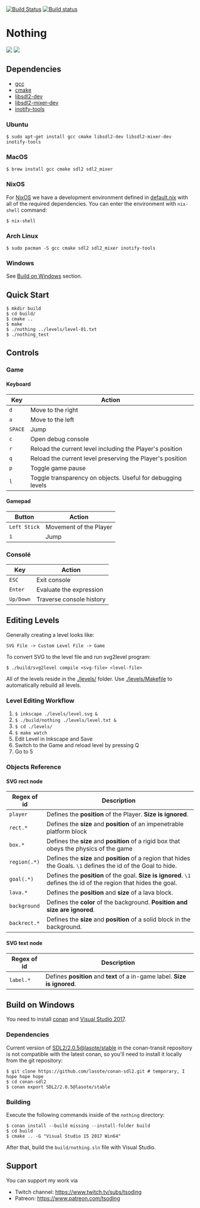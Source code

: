 [![Build Status](https://travis-ci.org/tsoding/nothing.svg?branch=master)](https://travis-ci.org/tsoding/nothing)
[![Build status](https://ci.appveyor.com/api/projects/status/gxfgojq4ko98e0g0/branch/master?svg=true)](https://ci.appveyor.com/project/rexim/nothing/branch/master)

# Nothing

![](https://i.imgur.com/7mECYKU.gif)
![](https://i.imgur.com/ABcJqB5.gif)

## Dependencies

- [gcc]
- [cmake]
- [libsdl2-dev]
- [libsdl2-mixer-dev]
- [inotify-tools]

### Ubuntu

```console
$ sudo apt-get install gcc cmake libsdl2-dev libsdl2-mixer-dev inotify-tools
```

### MacOS

```console
$ brew install gcc cmake sdl2 sdl2_mixer
```

### NixOS

For [NixOS] we have a development environment defined in [default.nix]
with all of the required dependencies. You can enter the environment
with `nix-shell` command:

```console
$ nix-shell
```

### Arch Linux

```console
$ sudo pacman -S gcc cmake sdl2 sdl2_mixer inotify-tools
```

### Windows

See [Build on Windows][build-on-windows] section.

## Quick Start

```console
$ mkdir build
$ cd build/
$ cmake ..
$ make
$ ./nothing ../levels/level-01.txt
$ ./nothing_test
```

## Controls

### Game

#### Keyboard

| Key     | Action                                                      |
|---------|-------------------------------------------------------------|
| `d`     | Move to the right                                           |
| `a`     | Move to the left                                            |
| `SPACE` | Jump                                                        |
| `c`     | Open debug console                                          |
| `r`     | Reload the current level including the Player's position    |
| `q`     | Reload the current level preserving the Player's position   |
| `p`     | Toggle game pause                                           |
| `l`     | Toggle transparency on objects. Useful for debugging levels |

#### Gamepad

| Button       | Action                 |
|--------------|------------------------|
| `Left Stick` | Movement of the Player |
| `1`          | Jump                   |

### Consolé

| Key       | Action                   |
|-----------|--------------------------|
| `ESC`     | Exit console             |
| `Enter`   | Evaluate the expression  |
| `Up/Down` | Traverse console history |

## Editing Levels

Generally creating a level looks like:

```
SVG File -> Custom Level File -> Game
```

To convert SVG to the level file and run svg2level program:

```console
$ ./build/svg2level compile <svg-file> <level-file>
```

All of the levels reside in the [./levels/] folder. Use
[./levels/Makefile] to automatically rebuild all levels.

### Level Editing Workflow

1. `$ inkscape ./levels/level.svg &`
2. `$ ./build/nothing ./levels/level.txt &`
3. `$ cd ./levels/`
4. `$ make watch`
5. Edit Level in Inkscape and Save
6. Switch to the Game and reload level by pressing Q
7. Go to 5

### Objects Reference

#### SVG rect node

| Regex of id  | Description                                                                                                       |
|--------------|-------------------------------------------------------------------------------------------------------------------|
| `player`     | Defines the **position** of the Player. **Size is ignored**.                                                      |
| `rect.*`     | Defines the **size** and **position** of an impenetrable platform block                                           |
| `box.*`      | Defines the **size** and **position** of a rigid box that obeys the physics of the game                           |
| `region(.*)` | Defines the **size** and **position** of a region that hides the Goals. `\1` defines the id of the Goal to hide.  |
| `goal(.*)`   | Defines the **position** of the goal. **Size is ignored**. `\1` defines the id of the region that hides the goal. |
| `lava.*`     | Defines the **position** and **size** of a lava block.                                                            |
| `background` | Defines the **color** of the background. **Position and size are ignored**.                                       |
| `backrect.*` | Defines the **size** and **position** of a solid block in the background.                                         |

#### SVG text node

| Regex of id | Description                                                                |
|-------------|----------------------------------------------------------------------------|
| `label.*`   | Defines **position** and **text** of a in-game label. **Size is ignored**. |

## Build on Windows

You need to install [conan][] and [Visual Studio 2017][visual-studio].

### Dependencies

Current version of [SDL2/2.0.5@lasote/stable][conan-sdl2] in the conan-transit
repository is not compatible with the latest conan, so you'll need to install
it locally from the git repository:

```console
$ git clone https://github.com/lasote/conan-sdl2.git # temporary, I hope hope hope
$ cd conan-sdl2
$ conan export SDL2/2.0.5@lasote/stable
```

### Building

Execute the following commands inside of the `nothing` directory:

```console
$ conan install --build missing --install-folder build
$ cd build
$ cmake .. -G "Visual Studio 15 2017 Win64"
```

After that, build the `build/nothing.sln` file with Visual Studio.

## Support

You can support my work via

- Twitch channel: https://www.twitch.tv/subs/tsoding
- Patreon: https://www.patreon.com/tsoding

[conan]: https://www.conan.io/
[conan-sdl2]: https://bintray.com/conan/conan-transit/SDL2%3Alasote/2.0.5%3Astable
[visual-studio]: https://www.visualstudio.com/
[svg2rects.py]: ./devtools/svg2rects.py
[./levels/]: ./levels/
[./levels/Makefile]: ./levels/Makefile
[gcc]: https://gcc.gnu.org/
[cmake]: https://cmake.org/
[libsdl2-dev]: https://www.libsdl.org/
[libsdl2-mixer-dev]: https://www.libsdl.org/projects/SDL_mixer/
[NixOS]: https://nixos.org/
[default.nix]: ./default.nix
[build-on-windows]: #build-on-windows
[inotify-tools]: https://github.com/rvoicilas/inotify-tools
